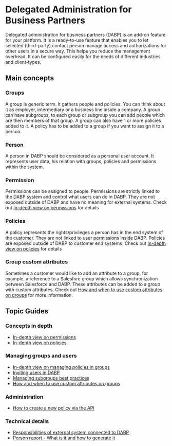 # Delegated Administration for Business Partners
Delegated administration for business partners (DABP) is an add-on feature for your platform.
It is a ready-to-use feature that enables you to let selected (third-party) contact person manage access and authorizations for other users in a secure way.
This helps you reduce the management overhead. It can be configured easily for the needs of different industries and client-types.

## Main concepts

### Groups
A group is generic term. It gathers people and policies. You can think about it as employer, intermediary or a business line inside a company.
A group can have subgroups, to each group or subgroup you can add people which are then members of that group.
A group can also have 1 or more policies added to it. A policy has to be added to a group if you want to assign it to a person.

### Person
A person in DABP should be considered as a personal user account. It represents user data, his relation with groups, policies and permissions within the system.

### Permission
Permissions can be assigned to people. Permissions are strictly linked to the DABP system and control what users can do in DABP.
They are not exposed outside of DABP and have no meaning for external systems. Check out [In-depth view on permissions](./guides/permissions-in-depth.md) for details

### Policies
A policy represents the rights/privileges a person has in the end system of the customer. They are not linked to user permissions inside DABP.
Policies are exposed outside of DABP to customer end systems. Check out [In-depth view on policies](./guides/policies-in-depth.md) for details

### Group custom attributes
Sometimes a customer would like to add an attribute to a group, for example, a reference to a Salesfore group which allows synchronization between Salesforce and DABP.
These attributes can be added to a group with custom attributes. Check out [How and when to use custom attributes on groups](./guides/group-attributes.md) for more information.

## Topic Guides
### Concepts in depth
- [In-depth view on permissions](./guides/permissions-in-depth.md)
- [In-depth view on policies](./guides/policies-in-depth.md)

### Managing groups and users
- [In-depth view on managing policies in groups](./guides/managing-policies.md)
- [Inviting users in DABP](./guides/inviting-users.md)
- [Managing subgroups best practices](./guides/subgroups-best-practices.md)
- [How and when to use custom attributes on groups](./guides/group-attributes.md)

### Administration
- [How to create a new policy via the API](./guides/create-policy-via-api.md)

### Technical details
- [Responsibilities of external system connected to DABP](./guides/external-systems-responsibilities.md)
- [Person report - What is it and how to generate it](./guides/person-report.md)
